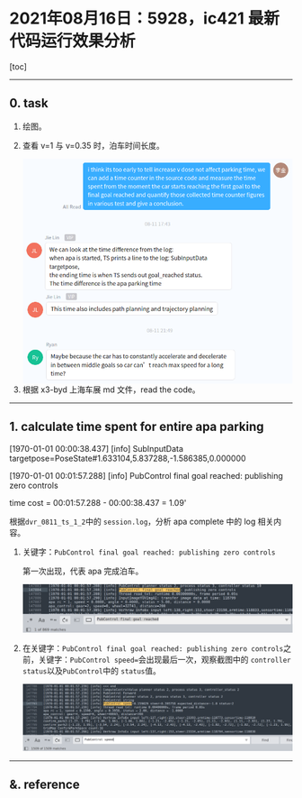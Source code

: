 # 2021年08月16日：5928，ic421 最新代码运行效果分析

[toc]



---

## 0. task

1. 绘图。

2. 查看 v=1 与 v=0.35 时，泊车时间长度。

   <img src="20210816_apa_ic421.assets/image-20210816152953772.png" alt="image-20210816152953772" style="zoom:60%;float:left" />

   <img src="20210816_apa_ic421.assets/image-20210816153040950.png" alt="image-20210816153040950" style="zoom:60.5%;float:left" />

3. 根据 x3-byd 上海车展 md 文件，read the code。





---

## 1. calculate time spent for entire apa parking

[1970-01-01 00:00:38.437] [info] SubInputData targetpose=PoseState#1.633104,5.837288,-1.586385,0.000000

[1970-01-01 00:01:57.288] [info] PubControl final goal reached: publishing zero controls

time cost = 00:01:57.288 - 00:00:38.437 = 1.09'



根据`dvr_0811_ts_1_2`中的 `session.log`，分析 apa complete 中的 log 相关内容。

1. 关键字：`PubControl final goal reached: publishing zero controls`

   第一次出现，代表 apa 完成泊车。

   ![image-20210816155750741](20210816_apa_ic421.assets/image-20210816155750741.png)

2. 在关键字：`PubControl final goal reached: publishing zero controls`之前，关键字：`PubControl speed=`会出现最后一次，观察截图中的 `controller status`以及`PubControl`中的 `status`值。

   ![image-20210816160343773](20210816_apa_ic421.assets/image-20210816160343773.png)





---

## &. reference

